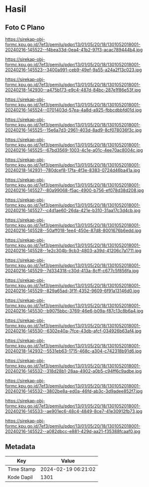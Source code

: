 # Hasil

## Foto C Plano

https://sirekap-obj-formc.kpu.go.id/7ef3/pemilu/pdpr/13/01/05/20/18/1301052018001-20240216-145522--f4bea33d-0ea4-41b2-97f3-acac789444b4.jpg

https://sirekap-obj-formc.kpu.go.id/7ef3/pemilu/pdpr/13/01/05/20/18/1301052018001-20240216-145523--3400a991-ceb9-49ef-9a55-a24a2f13c023.jpg

https://sirekap-obj-formc.kpu.go.id/7ef3/pemilu/pdpr/13/01/05/20/18/1301052018001-20240218-142930--a475b173-e9c4-487d-84bc-287e1f86e53f.jpg

https://sirekap-obj-formc.kpu.go.id/7ef3/pemilu/pdpr/13/01/05/20/18/1301052018001-20240216-145524--0701403d-57ea-4a8d-a925-fbbcdbbfd01d.jpg

https://sirekap-obj-formc.kpu.go.id/7ef3/pemilu/pdpr/13/01/05/20/18/1301052018001-20240216-145525--15e6a7d3-2961-403d-8ad9-8cf078036f3c.jpg

https://sirekap-obj-formc.kpu.go.id/7ef3/pemilu/pdpr/13/01/05/20/18/1301052018001-20240216-145525--67bd3569-1003-4c1e-a01c-4ee70ac8004c.jpg

https://sirekap-obj-formc.kpu.go.id/7ef3/pemilu/pdpr/13/01/05/20/18/1301052018001-20240218-142931--780dcef8-17fa-4f3e-8383-0724d46ba41a.jpg

https://sirekap-obj-formc.kpu.go.id/7ef3/pemilu/pdpr/13/01/05/20/18/1301052018001-20240216-145527--80a99068-f5ac-4900-b756-ef078d38d208.jpg

https://sirekap-obj-formc.kpu.go.id/7ef3/pemilu/pdpr/13/01/05/20/18/1301052018001-20240216-145527--c4d1ae60-26da-421e-b310-31aa17c3d4cb.jpg

https://sirekap-obj-formc.kpu.go.id/7ef3/pemilu/pdpr/13/01/05/20/18/1301052018001-20240216-145528--50aff018-1ee4-450e-87d8-8001676b6edd.jpg

https://sirekap-obj-formc.kpu.go.id/7ef3/pemilu/pdpr/13/01/05/20/18/1301052018001-20240216-145528--1e2c304b-9cb3-4803-a39d-41206c7a1711.jpg

https://sirekap-obj-formc.kpu.go.id/7ef3/pemilu/pdpr/13/01/05/20/18/1301052018001-20240216-145529--7d334318-c30d-413a-8cff-c677c5f856fa.jpg

https://sirekap-obj-formc.kpu.go.id/7ef3/pemilu/pdpr/13/01/05/20/18/1301052018001-20240216-145529--829a65ad-3f1f-4352-9609-6f91a13146d0.jpg

https://sirekap-obj-formc.kpu.go.id/7ef3/pemilu/pdpr/13/01/05/20/18/1301052018001-20240216-145530--b9075bbc-3769-46e6-b09a-f87c13c8b6a4.jpg

https://sirekap-obj-formc.kpu.go.id/7ef3/pemilu/pdpr/13/01/05/20/18/1301052018001-20240216-145530--6302e40a-7fce-43db-afcf-034926b63af4.jpg

https://sirekap-obj-formc.kpu.go.id/7ef3/pemilu/pdpr/13/01/05/20/18/1301052018001-20240218-142932--5531eb63-1715-468c-a304-c742318b91d6.jpg

https://sirekap-obj-formc.kpu.go.id/7ef3/pemilu/pdpr/13/01/05/20/18/1301052018001-20240216-145532--318d28b1-28aa-4902-a0b5-c94ff6c9adbe.jpg

https://sirekap-obj-formc.kpu.go.id/7ef3/pemilu/pdpr/13/01/05/20/18/1301052018001-20240216-145532--3802be8a-ed0a-46fd-ab3c-3d9adee852f7.jpg

https://sirekap-obj-formc.kpu.go.id/7ef3/pemilu/pdpr/13/01/05/20/18/1301052018001-20240216-145533--ae901ec6-48c4-4849-8ce7-41e30912fb73.jpg

https://sirekap-obj-formc.kpu.go.id/7ef3/pemilu/pdpr/13/01/05/20/18/1301052018001-20240216-145522--a082dbcc-e881-429d-aa21-f35388fcaaf0.jpg


## Metadata

| Key        | Value               |
| ---------- | ------------------- |
| Time Stamp | 2024-02-19 06:21:02 |
| Kode Dapil | 1301                |



